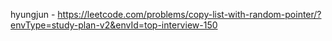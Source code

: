 hyungjun - https://leetcode.com/problems/copy-list-with-random-pointer/?envType=study-plan-v2&envId=top-interview-150
